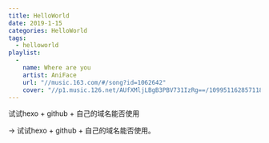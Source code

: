 ```yaml
---
title: HelloWorld
date: 2019-1-15
categories: HelloWorld
tags:
  - helloworld
playlist:
  -
    name: Where are you
    artist: AniFace
    url: "//music.163.com/#/song?id=1062642"
    cover: "//p1.music.126.net/AUfXMljLBgB3PBV731IzRg==/109951162857118370.jpg?param=130y130"
---
```


 试试hexo + github + 自己的域名能否使用
<!-- more -->

 -> 试试hexo + github + 自己的域名能否使用。
